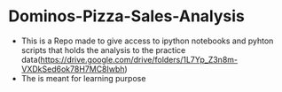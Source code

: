 # Dominos-Pizza-Sales-Analysis
* This is a Repo made to give access to ipython notebooks and pyhton scripts that holds the analysis to the practice data(https://drive.google.com/drive/folders/1L7Yp_Z3n8m-VXDkSed6ok78H7MC8Iwbh)
* The is meant for learning purpose

